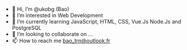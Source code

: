 - 👋 Hi, I’m @ukobg (Bao)
- 👀 I’m interested in Web Development
- 🌱 I’m currently learning JavaScript, HTML, CSS, Vue.Js Node.Js and PostgreSQL
- 💞️ I’m looking to collaborate on ...
- 📫 How to reach me bao_trn@outlook.fr

<!---
ukobg/ukobg is a ✨ special ✨ repository because its `README.md` (this file) appears on your GitHub profile.
You can click the Preview link to take a look at your changes.
--->
